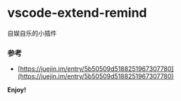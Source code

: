 # vscode-extend-remind

自娱自乐的小插件

### 参考

- [https://juejin.im/entry/5b50509d5188251967307780](https://juejin.im/entry/5b50509d5188251967307780)

**Enjoy!**
